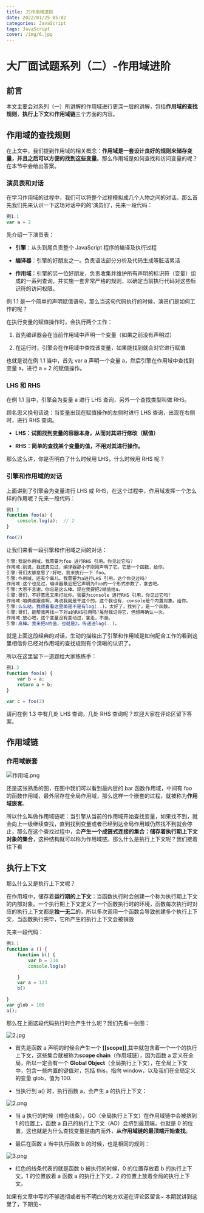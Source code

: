 ```yaml
---
title: JS作用域进阶
date: 2022/01/25 05:02
categories: JavaScript
tags: JavaScript
cover: /img/6.jpg
---
```


# 大厂面试题系列（二）-作用域进阶

## 前言

本文主要会对系列（一）所讲解的作用域进行更深一层的讲解，包括**作用域的查找规则**，**执行上下文**和**作用域链**三个方面的内容。

## 作用域的查找规则

在上文中，我们提到作用域的相关概念：**作用域是一套设计良好的规则来储存变量，并且之后可以方便的找到这些变量**。那么作用域是如何查找和访问变量的呢？在本节中会给出答案。

### 演员表和对话

在学习作用域的过程中，我们可以将整个过程模拟成几个人物之间的对话。那么首先我们先来认识一下这场对话中的的‘演员们’，先来一段代码：

```js
例1.1
var a = 2

```

先介绍一下演员表：

-   **引擎**：从头到尾负责整个 JavaScript 程序的编译及执行过程

-   **编译器**：引擎的好朋友之一。负责语法部分分析及代码生成等脏活累活

-   **作用域**：引擎的另一位好朋友，负责收集并维护所有声明的标识符（变量）组成的一系列查询，并实施一套非常严格的规则，以确定当前执行代码对这些标识符的访问权限。

例 1.1 是一个简单的声明赋值语句，那么当这句代码执行的时候，演员们是如何工作的呢？

在执行变量的赋值操作时，会执行两个工作：

1. 首先编译器会在当前作用域中声明一个变量（如果之前没有声明过）

2. 在运行时，引擎会在作用域中查找该变量，如果能找到就会对它进行赋值

也就是说在例 1.1 当中，首先 var a 声明一个变量 a，然后引擎在作用域中查找到变量 a，进行 a = 2 的赋值操作。

### LHS 和 RHS

在例 1.1 当中，引擎会为变量 a 进行 LHS 查询，另外一个查找类型叫做 RHS。

顾名思义换句话说：当变量出现在赋值操作的左侧时进行 LHS 查询，出现在右侧时，进行 RHS 查询。

-   **LHS：试图找到变量的容器本身，从而对其进行修改（赋值）**

-   **RHS：简单的查找某个变量的值，不用对其进行操作。**

那么这么讲，你是否明白了什么时候用 LHS，什么时候用 RHS 呢？

### 引擎和作用域的对话

上面讲到了引擎会为变量进行 LHS 或 RHS，在这个过程中，作用域发挥一个怎么样的作用呢？先来一段代码：

```js
例1.2
function foo(a) {
    console.log(a);  // 2
}

foo(2)
```

让我们来看一段引擎和作用域之间的对话：

```js
引擎:我说作用域，我需要为foo 进行RHS 引用。你见过它吗?
作用域:别说，我还真见过，编译器那小子刚刚声明了它。它是一个函数，给你。
引擎:哥们太够意思了!好吧，我来执行一下 foo。
引擎:作用域，还有个事儿。我需要为a进行LHS 引用，这个你见过吗?
作用域:这个也见过，编译器最近把它声明为foo的一个形式参数了，拿去吧。
引擎:大恩不言谢，你总是这么棒。现在我要把2赋值给a。
引擎:哥们，不好意思又来打扰你。我要为console 进行RHS 引用，你见过它吗?
作用域:咱俩谁跟谁啊，再说我就是干这个的。这个我也有，console是个内置对象。给你。
引擎:么么哒。我得看看这里面是不是有log(..)。太好了，找到了，是一个函数。
引擎:哥们，能帮我再找一下对a的RHS引用吗?虽然我记得它，但想再确认一次。
作用域:放心吧，这个变量没有变动过，拿走，不谢。
引擎:真棒。我来把a的值，也就是2，传递进log(..)。
```

就是上面这段经典的对话，生动的描绘出了引擎和作用域是如何配合工作的看到这里相信你已经对作用域的查找规则有个清晰的认识了。

所以在这里留下一道题给大家练练手：

```js
例1.3
function foo(a) {
    var b = a;
    return a + b;
}

var c = foo(2)
```

请问在例 1.3 中有几处 LHS 查询，几处 RHS 查询呢？欢迎大家在评论区留下答案。

## 作用域链

### 作用域嵌套

![作用域.png](https://p6-juejin.byteimg.com/tos-cn-i-k3u1fbpfcp/6d1d45865ba24c0ca597342e8a9d9bf8~tplv-k3u1fbpfcp-watermark.image?)

还是这张熟悉的图，在图中我们可以看到最内层的 bar 函数作用域，中间有 foo 的函数作用域，最外层存在全局作用域，那么这样一个嵌套的过程，就被称为**作用域嵌套**。

所以什么叫做作用域链呢：当引擎从当前的作用域开始查找变量，如果找不到，就会向上一级继续查找，直到找到变量或者已经到达全局作用域仍然找不到就会停止，那么在这个查找过程中，会**产生一个成链式连接的集合：储存着执行期上下文对象的集合**，这种结构就可以称为作用域链。那么什么是执行上下文呢？我们接着往下看

## 执行上下文

那么什么又是执行上下文呢？

在作用域中，储存着**运行期的上下文**：当函数执行时会创建一个称为执行期上下文的内部对象。一个执行期上下文定义了一个函数执行时的环境，函数每次执行时对应的执行上下文都是**独一无二**的，所以多次调用一个函数会导致创建多个执行上下文，当函数执行完毕，它所产生的执行上下文会被销毁

先来一段代码：

```js
例3.1
function a () {
    function b() {
        var b = 234
        console.log(a)

    }
    var a = 123
    b()

}
var glob = 100
a();
```

那么在上面这段代码执行时会产生什么呢？我们先看一张图：

![2.jpg](https://p1-juejin.byteimg.com/tos-cn-i-k3u1fbpfcp/3679d21db6554112913669dc54b67258~tplv-k3u1fbpfcp-watermark.image?)

-   首先是函数 a 声明的时候会产生一个 **[[scope]]**,其中就包含着一个一个的执行上下文，这些集合就被称为**scope chain**（作用域链），因为函数 a 定义在全局，所以一定会有一个 **Global Object**（全局执行上下文），在全局上下文中，包含一些内置的键值对，包括 this，指向 window，以及我们在全局定义的变量 glob，值为 100.

-   当执行到 a() 时，执行函数 a，会产生 a 的执行上下文：

![2.png](https://p6-juejin.byteimg.com/tos-cn-i-k3u1fbpfcp/8b8e786cd3494a809cbe4b1678f9c514~tplv-k3u1fbpfcp-watermark.image?)

-   当 a 执行的时候（橙色线条），GO（全局执行上下文）在作用域链中会被挤到 1 的位置上，函数 a 自己的执行上下文（AO）会挤到最顶端，也就是 0 的位置，这也就是为什么查找变量是由内而外，**从作用域链的最顶端开始查找**。

-   最后在函数 a 当中执行函数 b 的时候，也是相同的规则：

![3.png](https://p9-juejin.byteimg.com/tos-cn-i-k3u1fbpfcp/3696de0922b44e1d8b5db84b9c9a8c57~tplv-k3u1fbpfcp-watermark.image?)

-   红色的线条代表的就是函数 b 被执行的时候，0 的位置存放着 b 的执行上下文，1 的位置放着 a 函数 a 的执行上下文，2 的位置上放着全局的执行上下文。

如果有文章中写的不够透彻或者有不明白的地方欢迎在评论区留言~
本期就讲到这里了，下期见~
